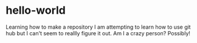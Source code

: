 # hello-world
Learning how to make a repository
I am attempting to learn how to use git hub but I can't seem to reallly figure it out.
Am I a crazy person? Possibly!
